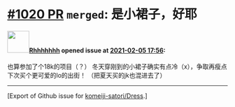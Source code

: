 # [\#1020 PR](https://github.com/komeiji-satori/Dress/pull/1020) `merged`: 是小裙子，好耶

#### <img src="https://avatars.githubusercontent.com/u/69644098?u=91c849232da56a166e4900b1279dfe023b1cbb81&v=4" width="50">[Rhhhhhhh](https://github.com/Rhhhhhhh) opened issue at [2021-02-05 17:56](https://github.com/komeiji-satori/Dress/pull/1020):

也算参加了个18k的项目（？）
冬天穿刚到的小裙子确实有点冷（x），争取再瘦点下次买个更可爱的lo的出街！
（把夏天买的jk也混进去了）




-------------------------------------------------------------------------------



[Export of Github issue for [komeiji-satori/Dress](https://github.com/komeiji-satori/Dress).]
